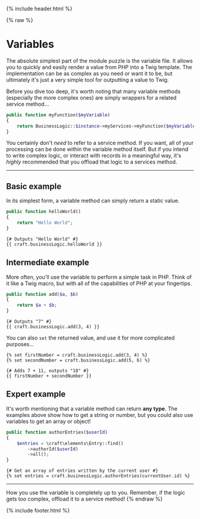 {% include header.html %}

{% raw %}
# Variables

The absolute simplest part of the module puzzle is the variable file. It allows you to quickly and easily render a value from PHP into a Twig template. The implementation can be as complex as you need or want it to be, but ultimately it's just a very simple tool for outputting a value to Twig.

Before you dive too deep, it's worth noting that many variable methods (especially the more complex ones) are simply wrappers for a related service method...

```php
public function myFunction($myVariable)
{
    return BusinessLogic::$instance->myServices->myFunction($myVariable);
}
```

You certainly don't _need_ to refer to a service method. If you want, all of your processing can be done within the variable method itself. But if you intend to write complex logic, or interact with records in a meaningful way, it's _highly_ recommended that you offload that logic to a services method.

---

## Basic example

In its simplest form, a variable method can simply return a static value.

```php
public function helloWorld()
{
    return "Hello World";
}
```

```twig
{# Outputs "Hello World" #}
{{ craft.businessLogic.helloWorld }}
```

## Intermediate example

More often, you'll use the variable to perform a simple task in PHP. Think of it like a Twig macro, but with all of the capabilities of PHP at your fingertips.

```php
public function add($a, $b)
{
    return $a + $b;
}
```

```twig
{# Outputs "7" #}
{{ craft.businessLogic.add(3, 4) }}
```

You can also `set` the returned value, and use it for more complicated purposes... 

```twig
{% set firstNumber = craft.businessLogic.add(3, 4) %}
{% set secondNumber = craft.businessLogic.add(5, 6) %}

{# Adds 7 + 11, outputs "18" #}
{{ firstNumber + secondNumber }}
```

## Expert example

It's worth mentioning that a variable method can return **any type**. The examples above show how to get a string or number, but you could also use variables to get an array or object!

```php
public function authorEntries($userId)
{
    $entries = \craft\elements\Entry::find()
        ->authorId($userId)
        ->all();
}
```

```twig
{# Get an array of entries written by the current user #}
{% set entries = craft.businessLogic.authorEntries(currentUser.id) %}
```

---

How you use the variable is completely up to you. Remember, if the logic gets too complex, offload it to a service method!
{% endraw %}

{% include footer.html %}

